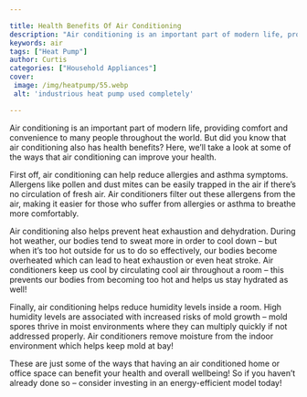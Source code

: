```yaml
---

title: Health Benefits Of Air Conditioning
description: "Air conditioning is an important part of modern life, providing comfort and convenience to many people throughout the world. But d...find out now"
keywords: air
tags: ["Heat Pump"]
author: Curtis
categories: ["Household Appliances"]
cover: 
 image: /img/heatpump/55.webp
 alt: 'industrious heat pump used completely'

---
```


Air conditioning is an important part of modern life, providing comfort and convenience to many people throughout the world. But did you know that air conditioning also has health benefits? Here, we’ll take a look at some of the ways that air conditioning can improve your health.

First off, air conditioning can help reduce allergies and asthma symptoms. Allergens like pollen and dust mites can be easily trapped in the air if there’s no circulation of fresh air. Air conditioners filter out these allergens from the air, making it easier for those who suffer from allergies or asthma to breathe more comfortably.

Air conditioning also helps prevent heat exhaustion and dehydration. During hot weather, our bodies tend to sweat more in order to cool down – but when it’s too hot outside for us to do so effectively, our bodies become overheated which can lead to heat exhaustion or even heat stroke. Air conditioners keep us cool by circulating cool air throughout a room – this prevents our bodies from becoming too hot and helps us stay hydrated as well!

Finally, air conditioning helps reduce humidity levels inside a room. High humidity levels are associated with increased risks of mold growth – mold spores thrive in moist environments where they can multiply quickly if not addressed properly. Air conditioners remove moisture from the indoor environment which helps keep mold at bay! 

These are just some of the ways that having an air conditioned home or office space can benefit your health and overall wellbeing! So if you haven’t already done so – consider investing in an energy-efficient model today!
